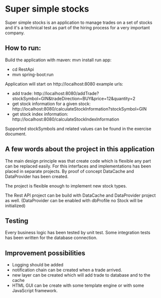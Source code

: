 # Super simple stocks #

Super simple stocks is an application to manage trades on a set of stocks and it's a technical test as part of the hiring process for a very important company.

## How to run: ##
Build the application with maven: mvn install
run app:

* cd RestApi
* mvn spring-boot:run

Application will start on http://localhost:8080
example urls:

* add trade: http://localhost:8080/addTrade?stockSymbol=GIN&tradeDirection=BUY&price=12&quantity=2
* get stock information for a given stock: http://localhost:8080/calculateStockInformation?stockSymbol=GIN
* get stock index information: http://localhost:8080/calculateStockIndexInformation

Supported stockSymbols and related values can be found in the exercise document.

## A few words about the project in this application ##
The main design principle was that create code which is flexible any part can be replaced easily. For this interfaces and implementations has been placed in separate projects. By proof of concept DataCache and DataProvider has been created.

The project is flexible enough to implement new stock types.

The Rest API project can be build with DataCache and DataProvider project as well. (DataProvider can be enabled with dbProfile no Stock will be initialized)

## Testing ##
Every business logic has been tested by unit test. Some integration tests has been written for the database connection.

## Improvement possibilities ##
* Logging should be added
* notification chain can be created when a trade arrived.
* new layer can be created which will add trade to database and to the cache 
* HTML GUI can be create with some template engine or with some JavaScript framework.